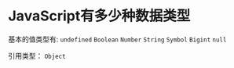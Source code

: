 # JavaScript有多少种数据类型
基本的值类型有:
`undefined` `Boolean` `Number` `String` `Symbol` `Bigint`  `null` 

引用类型： `Object`

